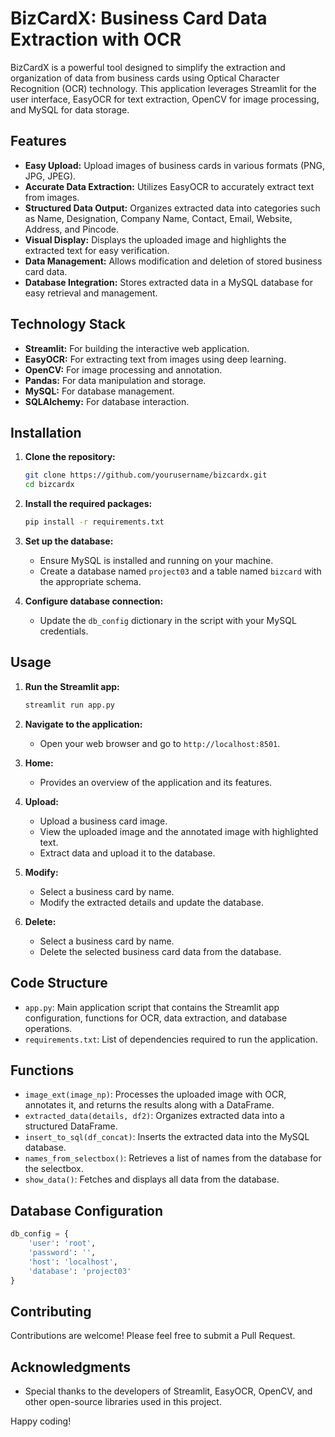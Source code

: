 # BizCardX: Business Card Data Extraction with OCR

BizCardX is a powerful tool designed to simplify the extraction and organization of data from business cards using Optical Character Recognition (OCR) technology. This application leverages Streamlit for the user interface, EasyOCR for text extraction, OpenCV for image processing, and MySQL for data storage.

## Features

- **Easy Upload:** Upload images of business cards in various formats (PNG, JPG, JPEG).
- **Accurate Data Extraction:** Utilizes EasyOCR to accurately extract text from images.
- **Structured Data Output:** Organizes extracted data into categories such as Name, Designation, Company Name, Contact, Email, Website, Address, and Pincode.
- **Visual Display:** Displays the uploaded image and highlights the extracted text for easy verification.
- **Data Management:** Allows modification and deletion of stored business card data.
- **Database Integration:** Stores extracted data in a MySQL database for easy retrieval and management.

## Technology Stack

- **Streamlit:** For building the interactive web application.
- **EasyOCR:** For extracting text from images using deep learning.
- **OpenCV:** For image processing and annotation.
- **Pandas:** For data manipulation and storage.
- **MySQL:** For database management.
- **SQLAlchemy:** For database interaction.

## Installation

1. **Clone the repository:**
   ```bash
   git clone https://github.com/yourusername/bizcardx.git
   cd bizcardx
   ```

2. **Install the required packages:**
   ```bash
   pip install -r requirements.txt
   ```

3. **Set up the database:**
   - Ensure MySQL is installed and running on your machine.
   - Create a database named `project03` and a table named `bizcard` with the appropriate schema.

4. **Configure database connection:**
   - Update the `db_config` dictionary in the script with your MySQL credentials.

## Usage

1. **Run the Streamlit app:**
   ```bash
   streamlit run app.py
   ```

2. **Navigate to the application:**
   - Open your web browser and go to `http://localhost:8501`.

3. **Home:**
   - Provides an overview of the application and its features.

4. **Upload:**
   - Upload a business card image.
   - View the uploaded image and the annotated image with highlighted text.
   - Extract data and upload it to the database.

5. **Modify:**
   - Select a business card by name.
   - Modify the extracted details and update the database.

6. **Delete:**
   - Select a business card by name.
   - Delete the selected business card data from the database.

## Code Structure

- `app.py`: Main application script that contains the Streamlit app configuration, functions for OCR, data extraction, and database operations.
- `requirements.txt`: List of dependencies required to run the application.

## Functions

- `image_ext(image_np)`: Processes the uploaded image with OCR, annotates it, and returns the results along with a DataFrame.
- `extracted_data(details, df2)`: Organizes extracted data into a structured DataFrame.
- `insert_to_sql(df_concat)`: Inserts the extracted data into the MySQL database.
- `names_from_selectbox()`: Retrieves a list of names from the database for the selectbox.
- `show_data()`: Fetches and displays all data from the database.

## Database Configuration

```python
db_config = {
    'user': 'root',
    'password': '',
    'host': 'localhost',
    'database': 'project03'
}
```

## Contributing

Contributions are welcome! Please feel free to submit a Pull Request.

## Acknowledgments

- Special thanks to the developers of Streamlit, EasyOCR, OpenCV, and other open-source libraries used in this project.

Happy coding!
